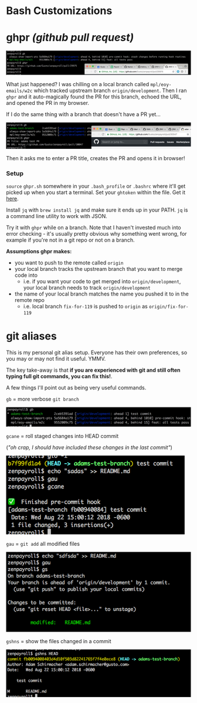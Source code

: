 # Bash Customizations

# ghpr *(github pull request)*

![ghpr screenshot](ghpr-old-pr-screenshot.png)

What just happened? I was chilling on a local branch called `mpl/eoy-emails/w2c` which tracked upstream branch `origin/development`. Then I ran `ghpr` and it auto-magically found the PR for this branch, echoed the URL, and opened the PR in my browser.

If I do the same thing with a branch that doesn't have a PR yet...

![ghpr screenshot](ghpr-new-pr-screenshot.png)

Then it asks me to enter a PR title, creates the PR and opens it in browser!

### Setup

`source` `ghpr.sh` somewhere in your `.bash_profile` or `.bashrc` where it'll get picked up when you start a terminal. Set your `ghtoken` within the file. Get it [here](https://github.com/settings/tokens).

Install `jq` with `brew install jq` and make sure it ends up in your PATH. `jq` is a command line utility to work with JSON.

Try it with `ghpr` while on a branch. Note that I haven't invested much into error checking - it's usually pretty obvious why something went wrong, for example if you're not in a git repo or not on a branch.

**Assumptions ghpr makes:**

* you want to push to the remote called `origin`
* your local branch tracks the upstream branch that you want to merge code into
    * i.e. if you want your code to get merged into `origin/development`, your local branch needs to track `origin/development`
* the name of your local branch matches the name you pushed it to in the remote repo
    * i.e. local branch `fix-for-119` is pushed to `origin` as `origin/fix-for-119`

# git aliases

This is my personal git alias setup. Everyone has their own preferences, so you may or may not find it useful. YMMV.

The key take-away is that **if you are experienced with git and still often typing full git commands, you can fix this!**.

A few things I'll point out as being very useful commands.

`gb` = more verbose `git branch`

![](gb-screenshot.png)

`gcane` = roll staged changes into HEAD commit

(*"oh crap, I should have included these changes in the last commit"*)

![](gcane-screenshot.png)

`gau` = `git add` all modified files

![](gau-screenshot.png)

`gshns` = show the files changed in a commit

![](gshns-screenshot.png)
